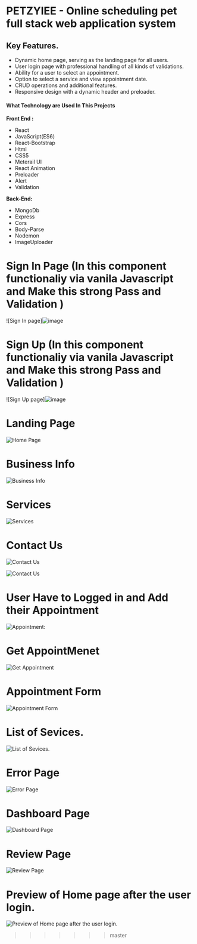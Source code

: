 
# PETZYIEE - Online scheduling pet full stack web application system


## Key Features.
- Dynamic home page, serving as the landing page for all users.
- User login page with professional handling of all kinds of validations.
- Ability for a user to select an appointment.
- Option to select a service and view appointment date.
- CRUD operations and additional features.
- Responsive design with a dynamic header and preloader.


#### What Technology are Used In This Projects

**Front End :** 
- React
- JavaScript(ES6)
- React-Bootstrap
- Html
- CSS5
- Meterail UI
- React Animation
- Preloader
- Alert
- Validation

**Back-End:** 
- MongoDb
- Express
- Cors
- Body-Parse
- Nodemon
- ImageUploader 
 
# Sign In Page (In this component functionaliy via vanila Javascript and Make this strong Pass and Validation )
![Sign In page]![image](https://github.com/anushreesshetty/petzyiee---MERN/assets/118381716/42483d25-856d-4efd-bd58-945d886c047e)


# Sign Up (In this component functionaliy via vanila Javascript and Make this strong Pass and Validation )
![Sign Up page]![image](https://github.com/anushreesshetty/petzyiee---MERN/assets/118381716/540f9bf2-f902-4b04-aa3e-a2aaf73c4e4a)

# Landing Page
![Home Page](https://github.com/anushreesshetty/petzyiee---MERN/assets/118381716/fc4bd7be-28c2-4821-b1fb-96ea3553e8c2)

# Business Info
![Business Info](https://github.com/anushreesshetty/petzyiee---MERN/assets/118381716/4c20d848-28ef-45fa-8c56-72eedc59b047)

# Services
![Services](https://github.com/anushreesshetty/petzyiee---MERN/assets/118381716/5794b80e-f9f1-4538-98d3-aff87168f85a)


# Contact Us
![Contact Us](https://github.com/anushreesshetty/petzyiee---MERN/assets/118381716/8e6bbc9c-7f1d-4e8a-9f25-08291972c956)

![Contact Us](https://github.com/anushreesshetty/petzyiee---MERN/assets/118381716/5686cf8e-1f97-465b-ac95-d85a9f8d1c97)

# User Have to Logged in and Add their Appointment
![Appointment:](https://github.com/anushreesshetty/petzyiee---MERN/assets/118381716/65542ba5-adbe-4855-8488-70f86ec0f57e)

# Get AppointMenet
![Get Appointment](https://github.com/anushreesshetty/petzyiee---MERN/assets/118381716/b05e9dbc-c67b-45f2-a5d3-cbc2d275e677)

# Appointment Form
![Appointment Form](https://github.com/anushreesshetty/petzyiee---MERN/assets/118381716/66adc6c4-8d5d-43cb-a258-55acd9ceed9f)

# List of Sevices.
![List of Sevices.](https://github.com/anushreesshetty/petzyiee---MERN/assets/118381716/284a147b-14f7-4750-8670-484a2dd91425)

# Error Page
![Error Page](https://github.com/anushreesshetty/petzyiee---MERN/assets/118381716/ba44f092-89ae-4508-94de-78793635f56c)

# Dashboard Page
![Dashboard Page](https://github.com/anushreesshetty/petzyiee---MERN/assets/118381716/57c954b6-9c7a-41fb-9dd9-a2dd21967095)

# Review Page 
![Review Page ](https://github.com/anushreesshetty/petzyiee---MERN/assets/118381716/20724f00-a37e-418e-a4ac-5fcacf9cfc0d)

# Preview of Home page after the user login.
![Preview of Home page after the user login.](https://github.com/anushreesshetty/petzyiee---MERN/assets/118381716/830e3f28-3c48-4953-bc51-365e3c8dbdb9)

>>>>>>> master

